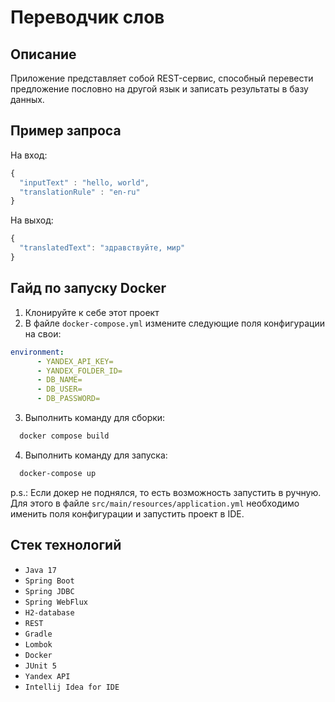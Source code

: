 # Переводчик слов

## Описание
Приложение представляет собой REST-сервис, способный перевести предложение пословно на другой язык и записать результаты в базу данных.

## Пример запроса
На вход:
```javascript
{ 
  "inputText" : "hello, world",
  "translationRule" : "en-ru"
}
```
На выход:
```javascript
{ 
  "translatedText": "здравствуйте, мир"
}
```

## Гайд по запуску Docker

1) Клонируйте к себе этот проект <br>
2) В файле `docker-compose.yml` измените следующие поля конфигурации на свои:
```yaml
environment:
      - YANDEX_API_KEY=
      - YANDEX_FOLDER_ID=
      - DB_NAME=
      - DB_USER=
      - DB_PASSWORD=
```
3) Выполнить команду для сборки:
```sh
  docker compose build
```
4) Выполнить команду для запуска:
```sh
  docker-compose up
```

p.s.: Если докер не поднялся, то есть возможность запустить в ручную. <br>
Для этого в файле `src/main/resources/application.yml` необходимо именить поля конфигурации и запустить проект в IDE.
## Стек технологий
- ``Java 17``
- ``Spring Boot``
- ``Spring JDBC``
- ``Spring WebFlux``
- ``H2-database``
- ``REST``
- ``Gradle``
- ``Lombok``
- ``Docker``
- ``JUnit 5``
- ``Yandex API``
- ``Intellij Idea for IDE``
